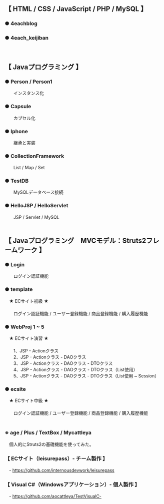 
## 【 HTML / CSS / JavaScript / PHP / MySQL 】
### ● 4eachblog
### ● 4each_keijiban　  
　  
## 【 Javaプログラミング 】

### ● Person / Person1
　　インスタンス化

### ● Capsule
　　カプセル化

### ● Iphone
　　継承と実装

### ● CollectionFramework
　　List / Map / Set

### ● TestDB
　　MySQLデータベース接続

### ● HelloJSP / HelloServlet
　　JSP / Servlet / MySQL　  
　  
## 【 Javaプログラミング　MVCモデル：Struts2フレームワーク 】

### ● Login
　　ログイン認証機能

### ● template
　★ ECサイト初級 ★  
 　  
　　ログイン認証機能 / ユーザー登録機能 / 商品登録機能 / 購入履歴機能

### ● WebProj 1 ~ 5
　★ ECサイト演習 ★  
 　  
　　1、JSP - Actionクラス  
　　2、JSP - Actionクラス - DAOクラス  
　　3、JSP - Actionクラス - DAOクラス - DTOクラス  
　　4、JSP - Actionクラス - DAOクラス - DTOクラス（List使用）  
　　5、JSP - Actionクラス - DAOクラス - DTOクラス（List使用 ~ Session）  

### ● ecsite
　★ ECサイト中級 ★  
 　  
 　　ログイン認証機能 / ユーザー登録機能 / 商品登録機能 / 購入履歴機能　  
　  
### ※ age / Plus / TextBox / Mycattleya  
　個人的にStruts2の基礎機能を使ってみた。

### 【 ECサイト（leisurepass）- チーム製作 】  
　- https://github.com/internousdevwork/leisurepass

### 【 Visual C#（Windowsアプリケーション）- 個人製作 】  
　- https://github.com/aocattleya/TestVisualC-
